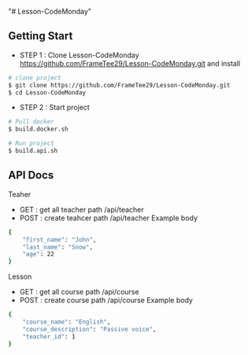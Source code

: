 "# Lesson-CodeMonday" 

## Getting Start
- STEP 1 : Clone Lesson-CodeMonday https://github.com/FrameTee29/Lesson-CodeMonday.git and install
```bash
# clone project
$ git clone https://github.com/FrameTee29/Lesson-CodeMonday.git
$ cd Lesson-CodeMonday
```

- STEP 2 : Start project
```bash
# Pull docker
$ build.docker.sh

# Run project
$ build.api.sh
```

## API Docs
Teaher 
- GET : get all teacher path /api/teacher
- POST : create teahcer path /api/teacher
Example body
```bash
{
    "first_name": "John",
    "last_name": "Snow",
    "age": 22
}
```
Lesson
- GET : get all course path /api/course
- POST : create course path /api/course
Example body
```bash
{
    "course_name": "English",
    "course_description": "Passive voice",
    "teacher_id": 1
}


